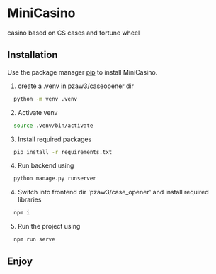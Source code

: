 # MiniCasino

casino based on CS cases and fortune wheel

## Installation

Use the package manager [pip](https://pip.pypa.io/en/stable/) to install MiniCasino.

1. create a .venv in pzaw3/caseopener dir
```bash
  python -m venv .venv
```

2. Activate venv
```bash
  source .venv/bin/activate
```

3. Install required packages
```bash
  pip install -r requirements.txt
```
4. Run backend using 
```bash
  python manage.py runserver
```

4. Switch into frontend dir 'pzaw3/case_opener' and install required libraries
```bash
  npm i
```

5. Run the project using
```bash
  npm run serve
```

## Enjoy



